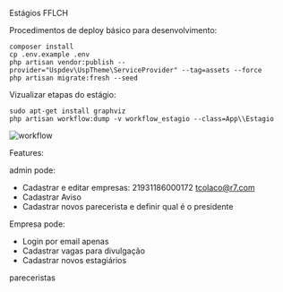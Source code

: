 Estágios FFLCH

Procedimentos de deploy básico para desenvolvimento:

    composer install
    cp .env.example .env
    php artisan vendor:publish --provider="Uspdev\UspTheme\ServiceProvider" --tag=assets --force
    php artisan migrate:fresh --seed


Vizualizar etapas do estágio:

    sudo apt-get install graphviz
    php artisan workflow:dump -v workflow_estagio --class=App\\Estagio

![workflow](https://raw.githubusercontent.com/fflch/estagios/master/workflow_estagio.png)

Features:

admin pode:

- Cadastrar e editar empresas: 21931186000172 tcolaco@r7.com
- Cadastrar Aviso
- Cadastrar novos parecerista e definir qual é o presidente


Empresa pode:

- Login por email apenas
- Cadastrar vagas para divulgação
- Cadastrar novos estagiários

pareceristas
